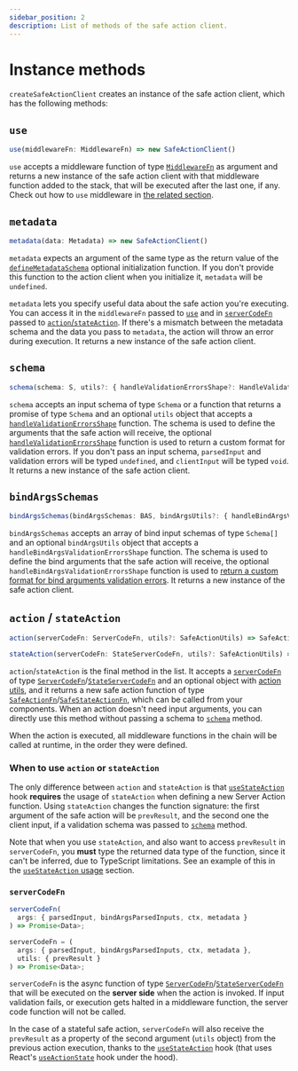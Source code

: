 ```yaml
---
sidebar_position: 2
description: List of methods of the safe action client.
---
```


# Instance methods

`createSafeActionClient` creates an instance of the safe action client, which has the following methods:

## `use`

```typescript
use(middlewareFn: MiddlewareFn) => new SafeActionClient()
```

`use` accepts a middleware function of type [`MiddlewareFn`](/docs/types#middlewarefn) as argument and returns a new instance of the safe action client with that middleware function added to the stack, that will be executed after the last one, if any. Check out how to `use` middleware in [the related section](/docs/safe-action-client/middleware).

## `metadata`

```typescript
metadata(data: Metadata) => new SafeActionClient()
```

`metadata` expects an argument of the same type as the return value of the [`defineMetadataSchema`](/docs/safe-action-client/initialization-options#definemetadataschema) optional initialization function. If you don't provide this function to the action client when you initialize it, `metadata` will be `undefined`.

`metadata` lets you specify useful data about the safe action you're executing. You can access it in the `middlewareFn` passed to [`use`](#use) and in [`serverCodeFn`](#servercodefn) passed to [`action`/`stateAction`](#action--stateaction). If there's a mismatch between the metadata schema and the data you pass to `metadata`, the action will throw an error during execution. It returns a new instance of the safe action client.

## `schema`

```typescript
schema(schema: S, utils?: { handleValidationErrorsShape?: HandleValidationErrorsShapeFn } }) => new SafeActionClient()
```

`schema` accepts an input schema of type `Schema` or a function that returns a promise of type `Schema` and an optional `utils` object that accepts a [`handleValidationErrorsShape`](/docs/recipes/customize-validation-errors-format) function. The schema is used to define the arguments that the safe action will receive, the optional [`handleValidationErrorsShape`](/docs/recipes/customize-validation-errors-format) function is used to return a custom format for validation errors. If you don't pass an input schema, `parsedInput` and validation errors will be typed `undefined`, and `clientInput` will be typed `void`. It returns a new instance of the safe action client.

## `bindArgsSchemas`

```typescript
bindArgsSchemas(bindArgsSchemas: BAS, bindArgsUtils?: { handleBindArgsValidationErrorsShape?: HandleBindArgsValidationErrorsShapeFn }) => new SafeActionClient()
```

`bindArgsSchemas` accepts an array of bind input schemas of type `Schema[]` and an optional `bindArgsUtils` object that accepts a `handleBindArgsValidationErrorsShape` function. The schema is used to define the bind arguments that the safe action will receive, the optional `handleBindArgsValidationErrorsShape` function is used to [return a custom format for bind arguments validation errors](/docs/recipes/customize-validation-errors-format). It returns a new instance of the safe action client.

## `action` / `stateAction`

```typescript
action(serverCodeFn: ServerCodeFn, utils?: SafeActionUtils) => SafeActionFn
```

```typescript
stateAction(serverCodeFn: StateServerCodeFn, utils?: SafeActionUtils) => SafeStateActionFn
```

`action`/`stateAction` is the final method in the list. It accepts a [`serverCodeFn`](#servercodefn) of type [`ServerCodeFn`](/docs/types#servercodefn)/[`StateServerCodeFn`](/docs/types#stateservercodefn) and an optional object with [action utils](/docs/execution/action-utils), and it returns a new safe action function of type [`SafeActionFn`](/docs/types#safeactionfn)/[`SafeStateActionFn`](/docs/types#safestateactionfn), which can be called from your components. When an action doesn't need input arguments, you can directly use this method without passing a schema to [`schema`](#schema) method.

When the action is executed, all middleware functions in the chain will be called at runtime, in the order they were defined.

### When to use `action` or `stateAction`

The only difference between `action` and `stateAction` is that [`useStateAction`](/docs/execution/hooks/usestateaction) hook **requires** the usage of `stateAction` when defining a new Server Action function. Using `stateAction` changes the function signature: the first argument of the safe action will be `prevResult`, and the second one the client input, if a validation schema was passed to [`schema`](#schema) method. 

Note that when you use `stateAction`, and also want to access `prevResult` in `serverCodeFn`, you **must** type the returned data type of the function, since it can't be inferred, due to TypeScript limitations. See an example of this in the [`useStateAction` usage](/docs/execution/hooks/usestateaction#example) section.

### `serverCodeFn`

```typescript title="Stateless action"
serverCodeFn(
  args: { parsedInput, bindArgsParsedInputs, ctx, metadata }
) => Promise<Data>;
```

```typescript title="Stateful action"
serverCodeFn = (
  args: { parsedInput, bindArgsParsedInputs, ctx, metadata },
  utils: { prevResult }
) => Promise<Data>;
```

`serverCodeFn` is the async function of type [`ServerCodeFn`](/docs/types#servercodefn)/[`StateServerCodeFn`](/docs/types#stateservercodefn) that will be executed on the **server side** when the action is invoked. If input validation fails, or execution gets halted in a middleware function, the server code function will not be called.

In the case of a stateful safe action, `serverCodeFn` will also receive the `prevResult` as a property of the second argument (`utils` object) from the previous action execution, thanks to the [`useStateAction`](/docs/execution/hooks/usestateaction) hook (that uses React's [`useActionState`](https://react.dev/reference/react/useActionState) hook under the hood).